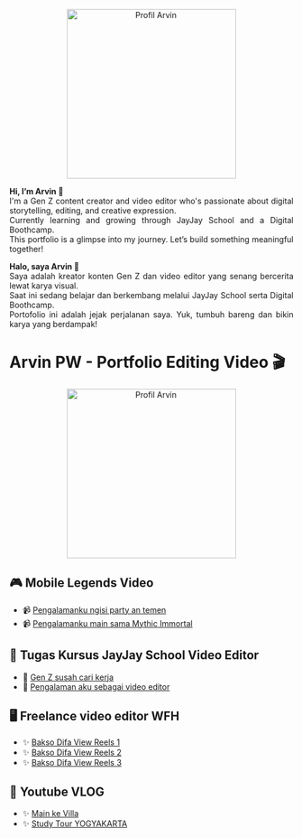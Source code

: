 <p align="center">
  <img src="https://github.com/arvinprakasawijaya/gambar-saya/blob/main/1F5A2005.JPG?raw=true" alt="Profil Arvin" width="300"/>
</p>

<div align="justify">
  
  <b>Hi, I’m Arvin 👋</b><br>
  I'm a Gen Z content creator and video editor who's passionate about digital storytelling, editing, and creative expression.<br>
  Currently learning and growing through JayJay School and a Digital Boothcamp.<br>
  This portfolio is a glimpse into my journey. Let’s build something meaningful together!
  
</div>

<div align="justify">
  
  <b>Halo, saya Arvin 👋</b><br>
  Saya adalah kreator konten Gen Z dan video editor yang senang bercerita lewat karya visual.<br>
  Saat ini sedang belajar dan berkembang melalui JayJay School serta Digital Boothcamp.<br>
  Portofolio ini adalah jejak perjalanan saya. Yuk, tumbuh bareng dan bikin karya yang berdampak!
  
</div>


# Arvin PW - Portfolio Editing Video 🎬
<p align="center">
  <img src=" " alt="Profil Arvin" width="300"/>
</p>

## 🎮 Mobile Legends Video
- 📹 [Pengalamanku ngisi party an temen](https://youtu.be/ZN7_yPkQI_k?si=QHfmI7FwigffhA43)
- 📹 [Pengalamanku main sama Mythic Immortal](https://youtu.be/1tGycmInu8U?si=znLaCgiSAJT9VqlL)

## 🎥 Tugas Kursus JayJay School Video Editor
- 🧠 [Gen Z susah cari kerja](https://www.instagram.com/p/DHL1djAodnc/)
- 🧠 [Pengalaman aku sebagai video editor](https://www.instagram.com/p/DIBm7XRIqeV/)

## 🖥 Freelance video editor WFH
- ✨ [Bakso Difa View Reels 1](https://www.instagram.com/reel/DFzIVUVSsNC/)
- ✨ [Bakso Difa View Reels 2](https://www.instagram.com/reel/DF3pPogT7XO/)
- ✨ [Bakso Difa View Reels 3](https://www.instagram.com/reel/DD77c3vzG83/)

## 🎥 Youtube VLOG
- ✨ [Main ke Villa](https://www.youtube.com/watch?v=JT29-vG6Rs8&t=5s)
- ✨ [Study Tour YOGYAKARTA](https://www.youtube.com/watch?v=LRolbBB8HEU&t=1096s)
